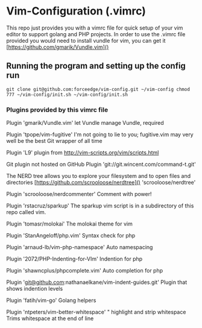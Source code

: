 # Vim-Configuration (.vimrc) #

This repo just provides you with a vimrc file for quick setup of your vim editor to support golang and PHP projects. In order to use the .vimrc file provided you would need to install vundle for vim, you can get it [https://github.com/gmarik/Vundle.vim]()

## Running the program and setting up the config run
 `
git clone git@github.com:forceedge/vim-config.git ~/vim-config
chmod 777 ~/vim-config/init.sh
~/vim-config/init.sh
`

### Plugins provided by this vimrc file ###

Plugin 'gmarik/Vundle.vim'
let Vundle manage Vundle, required

Plugin 'tpope/vim-fugitive'
I'm not going to lie to you; fugitive.vim may very well be the best Git wrapper of all time

Plugin 'L9'
plugin from http://vim-scripts.org/vim/scripts.html

Git plugin not hosted on GitHub
Plugin 'git://git.wincent.com/command-t.git'

The NERD tree allows you to explore your filesystem and to open files and directories
[https://github.com/scrooloose/nerdtree]() 'scrooloose/nerdtree'

Plugin 'scrooloose/nerdcommenter'
Comment with power!

Plugin 'rstacruz/sparkup'
The sparkup vim script is in a subdirectory of this repo called vim.

Plugin 'tomasr/molokai'
The molokai theme for vim

Plugin 'StanAngeloff/php.vim'
Syntax check for php

Plugin 'arnaud-lb/vim-php-namespace'
Auto namespacing

Plugin '2072/PHP-Indenting-for-VIm'
Indention for php

Plugin 'shawncplus/phpcomplete.vim'
Auto completion for php

Plugin 'git@github.com:nathanaelkane/vim-indent-guides.git'
Plugin that shows indention levels

Plugin 'fatih/vim-go'
Golang helpers

Plugin 'ntpeters/vim-better-whitespace' " highlight and strip whitespace
Trims whitespace at the end of line
